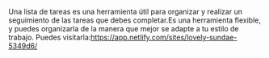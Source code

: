 Una lista de tareas es una herramienta útil para organizar y realizar un seguimiento de las tareas que debes completar.Es una herramienta flexible, y puedes organizarla de la manera que mejor se adapte a tu estilo de trabajo.
Puedes visitarla:https://app.netlify.com/sites/lovely-sundae-5349d6/
